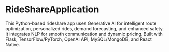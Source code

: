 # RideShareApplication
This Python-based rideshare app uses Generative AI for intelligent route optimization, personalized rides, demand forecasting, and enhanced safety. It integrates NLP for smooth communication and dynamic pricing. Built with Flask, TensorFlow/PyTorch, OpenAI API, MySQL/MongoDB, and React Native.
